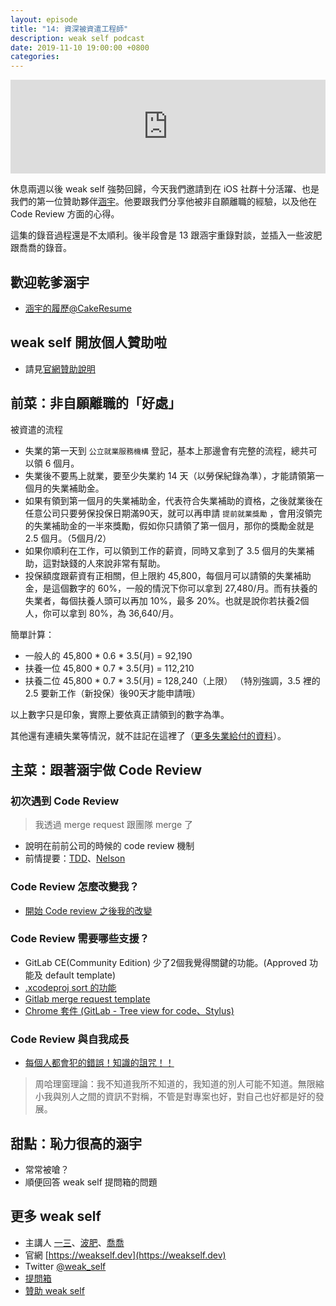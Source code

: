```yaml
---
layout: episode
title: "14: 資深被資遣工程師"
description: weak self podcast
date: 2019-11-10 19:00:00 +0800
categories: 
---
```

<iframe src="https://www.listennotes.com/embedded/e/563f507d3e904187a87086a46313be83/" width="100%" style="width: 1px; min-width: 100%;" frameborder="0" scrolling="no"></iframe>

休息兩週以後 weak self 強勢回歸，今天我們邀請到在 iOS 社群十分活躍、也是我們的第一位贊助夥伴[涵宇](https://twitter.com/@rollr76518)。他要跟我們分享他被非自願離職的經驗，以及他在 Code Review 方面的心得。

這集的錄音過程還是不太順利。後半段會是 13 跟涵宇重錄對談，並插入一些波肥跟喬喬的錄音。

## 歡迎乾爹涵宇

* [涵宇的履歷@CakeResume](https://www.cakeresume.com/s--K9rTytRLZu_Ok46ZuOr1ZA--/rollr76518)

## weak self 開放個人贊助啦

* 請見[官網贊助說明](https://weakself.dev/#贊助)

## 前菜：非自願離職的「好處」

被資遣的流程

* 失業的第一天到 `公立就業服務機構` 登記，基本上那邊會有完整的流程，總共可以領 6 個月。
* 失業後不要馬上就業，要至少失業約 14 天（以勞保紀錄為準），才能請領第一個月的失業補助金。
* 如果有領到第一個月的失業補助金，代表符合失業補助的資格，之後就業後在任意公司只要勞保投保日期滿90天，就可以再申請 `提前就業獎勵` ，會用沒領完的失業補助金的一半來獎勵，假如你只請領了第一個月，那你的獎勵金就是 2.5 個月。（5個月/2）
* 如果你順利在工作，可以領到工作的薪資，同時又拿到了 3.5 個月的失業補助，這對缺錢的人來說非常有幫助。
* 投保額度跟薪資有正相關，但上限約 45,800，每個月可以請領的失業補助金，是這個數字的 60%，一般的情況下你可以拿到 27,480/月。而有扶養的失業者，每個扶養人頭可以再加 10%，最多 20%。也就是說你若扶養2個人，你可以拿到 80%，為 36,640/月。

簡單計算：

* 一般人的 45,800 * 0.6 * 3.5(月) = 92,190
* 扶養一位 45,800 * 0.7 * 3.5(月) = 112,210
* 扶養二位 45,800 * 0.7 * 3.5(月) = 128,240（上限）
（特別強調，3.5 裡的 2.5 要新工作（新投保）後90天才能申請哦）

以上數字只是印象，實際上要依真正請領到的數字為準。

其他還有連續失業等情況，就不註記在這裡了（[更多失業給付的資料](https://www.mol.gov.tw/topic/3075/6065/19561/)）。

## 主菜：跟著涵宇做 Code Review

### 初次遇到 Code Review

> 我透過 merge request 跟團隊 merge 了

* 說明在前前公司的時候的 code review 機制
* 前情提要：[TDD](https://weakself.dev/episodes/5)、[Nelson](https://weakself.dev/episodes/4)

### Code Review 怎麼改變我？

* [開始 Code review 之後我的改變](https://medium.com/@rollr76518/%E9%96%8B%E5%A7%8B-code-review-%E4%B9%8B%E5%BE%8C%E6%88%91%E7%9A%84%E6%94%B9%E8%AE%8A-1e01a7eacf5b)

### Code Review 需要哪些支援？

* GitLab CE(Community Edition) 少了2個我覺得關鍵的功能。(Approved 功能及 default template)
* [.xcodeproj sort 的功能](http://nelson.logdown.com/posts/2014/01/27/easy-version-control-mechanism-for-xcode-projects)
* [Gitlab merge request template](https://docs.gitlab.com/ee/user/project/description_templates.html#creating-merge-request-templates)
* [Chrome 套件 (GitLab - Tree view for code、Stylus)](https://chrome.google.com/webstore/detail/gitlab-tree-view-for-code/pijacafkghdlolapcjpmiodgbnpinicn?hl=en)

### Code Review 與自我成長

* [每個人都會犯的錯誤！知識的詛咒！！](https://www.youtube.com/watch?v=pFDRvya23us)
> 周哈理窗理論：我不知道我所不知道的，我知道的別人可能不知道。無限縮小我與別人之間的資訊不對稱，不管是對專案也好，對自己也好都是好的發展。

## 甜點：恥力很高的涵宇

* 常常被嗆？
* 順便回答 weak self 提問箱的問題

## 更多 weak self

* 主講人 [一三](https://twitter.com/@ethanhuang13)、[波肥](https://twitter.com/@PofatTseng)、[喬喬](https://twitter.com/@joe_trash_talk)
* 官網 [https://weakself.dev](https://weakself.dev)
* Twitter [@weak_self](https://twitter.com/weak_self)
* [提問箱](https://peing.net/zh-TW/weak_self)
* [贊助 weak self](https://weakself.dev/#贊助)